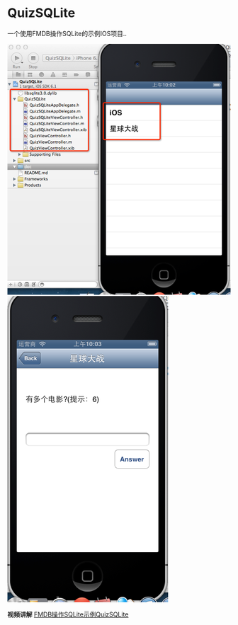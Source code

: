 QuizSQLite
==========

一个使用FMDB操作SQLite的示例IOS项目..

![Quiz-Game](https://raw.githubusercontent.com/luowei/QuizSQLite/master/doc/a.png)
![Quiz-Game](https://raw.githubusercontent.com/luowei/QuizSQLite/master/doc/b.png)


**视频讲解**
[FMDB操作SQLite示例QuizSQLite](http://www.tudou.com/programs/view/HMvxFxSeBAg/)
